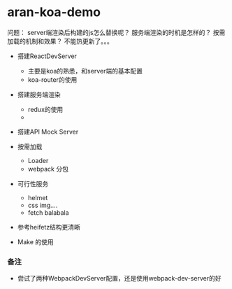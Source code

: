 # aran-koa-demo

问题：
server端渲染后构建的js怎么替换呢？
服务端渲染的时机是怎样的？
按需加载的机制和效果？
不能热更新了。。。

* 搭建ReactDevServer
  * 主要是koa的熟悉，和server端的基本配置
  * koa-router的使用

* 搭建服务端渲染
  * redux的使用
  * 

* 搭建API Mock Server

* 按需加载
  * Loader
  * webpack 分包

* 可行性服务
  * helmet 
  * css img....
  * fetch balabala

* 参考heifetz结构更清晰


* Make 的使用



### 备注

* 尝试了两种WebpackDevServer配置，还是使用webpack-dev-server的好